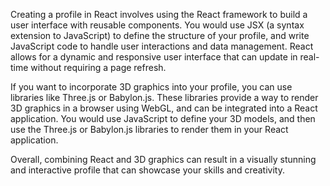 Creating a profile in React involves using the React framework to build a user interface with reusable components. You would use JSX (a syntax extension to JavaScript) to define the structure of your profile, and write JavaScript code to handle user interactions and data management. React allows for a dynamic and responsive user interface that can update in real-time without requiring a page refresh.

If you want to incorporate 3D graphics into your profile, you can use libraries like Three.js or Babylon.js. These libraries provide a way to render 3D graphics in a browser using WebGL, and can be integrated into a React application. You would use JavaScript to define your 3D models, and then use the Three.js or Babylon.js libraries to render them in your React application.

Overall, combining React and 3D graphics can result in a visually stunning and interactive profile that can showcase your skills and creativity.
